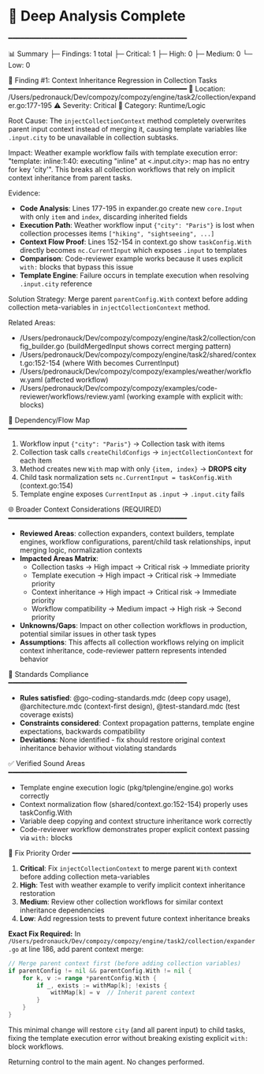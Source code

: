 # 🔎 Deep Analysis Complete

━━━━━━━━━━━━━━━━━━━━━━━━━━━━━━━━━━━━━━━━━━━

📊 Summary
├─ Findings: 1 total
├─ Critical: 1
├─ High: 0
├─ Medium: 0
└─ Low: 0

🧩 Finding #1: Context Inheritance Regression in Collection Tasks
━━━━━━━━━━━━━━━━━━━━━━━━━━━━━━━━━━━━━━━━━━━
📍 Location: /Users/pedronauck/Dev/compozy/compozy/engine/task2/collection/expander.go:177-195
⚠️ Severity: Critical
📂 Category: Runtime/Logic

Root Cause:
The `injectCollectionContext` method completely overwrites parent input context instead of merging it, causing template variables like `.input.city` to be unavailable in collection subtasks.

Impact:
Weather example workflow fails with template execution error: "template: inline:1:40: executing "inline" at <.input.city>: map has no entry for key 'city'". This breaks all collection workflows that rely on implicit context inheritance from parent tasks.

Evidence:

- **Code Analysis**: Lines 177-195 in expander.go create new `core.Input` with only `item` and `index`, discarding inherited fields
- **Execution Path**: Weather workflow input `{"city": "Paris"}` is lost when collection processes items `["hiking", "sightseeing", ...]`
- **Context Flow Proof**: Lines 152-154 in context.go show `taskConfig.With` directly becomes `nc.CurrentInput` which exposes `.input` to templates
- **Comparison**: Code-reviewer example works because it uses explicit `with:` blocks that bypass this issue
- **Template Engine**: Failure occurs in template execution when resolving `.input.city` reference

Solution Strategy:
Merge parent `parentConfig.With` context before adding collection meta-variables in `injectCollectionContext` method.

Related Areas:

- /Users/pedronauck/Dev/compozy/compozy/engine/task2/collection/config_builder.go (buildMergedInput shows correct merging pattern)
- /Users/pedronauck/Dev/compozy/compozy/engine/task2/shared/context.go:152-154 (where With becomes CurrentInput)
- /Users/pedronauck/Dev/compozy/compozy/examples/weather/workflow.yaml (affected workflow)
- /Users/pedronauck/Dev/compozy/compozy/examples/code-reviewer/workflows/review.yaml (working example with explicit with: blocks)

🔗 Dependency/Flow Map
━━━━━━━━━━━━━━━━━━━━━━━━━━━━━━━━━━━━━━━━━━━

1. Workflow input `{"city": "Paris"}` → Collection task with items
2. Collection task calls `createChildConfigs` → `injectCollectionContext` for each item
3. Method creates new `With` map with only `{item, index}` → **DROPS city**
4. Child task normalization sets `nc.CurrentInput = taskConfig.With` (context.go:154)
5. Template engine exposes `CurrentInput` as `.input` → `.input.city` fails

🌐 Broader Context Considerations (REQUIRED)
━━━━━━━━━━━━━━━━━━━━━━━━━━━━━━━━━━━━━━━━━━━

- **Reviewed Areas**: collection expanders, context builders, template engines, workflow configurations, parent/child task relationships, input merging logic, normalization contexts
- **Impacted Areas Matrix**:
  - Collection tasks → High impact → Critical risk → Immediate priority
  - Template execution → High impact → Critical risk → Immediate priority
  - Context inheritance → High impact → Critical risk → Immediate priority
  - Workflow compatibility → Medium impact → High risk → Second priority
- **Unknowns/Gaps**: Impact on other collection workflows in production, potential similar issues in other task types
- **Assumptions**: This affects all collection workflows relying on implicit context inheritance, code-reviewer pattern represents intended behavior

📐 Standards Compliance
━━━━━━━━━━━━━━━━━━━━━━━━━━━━━━━━━━━━━━━━━━━

- **Rules satisfied**: @go-coding-standards.mdc (deep copy usage), @architecture.mdc (context-first design), @test-standard.mdc (test coverage exists)
- **Constraints considered**: Context propagation patterns, template engine expectations, backwards compatibility
- **Deviations**: None identified - fix should restore original context inheritance behavior without violating standards

✅ Verified Sound Areas
━━━━━━━━━━━━━━━━━━━━━━━━━━━━━━━━━━━━━━━━━━━

- Template engine execution logic (pkg/tplengine/engine.go) works correctly
- Context normalization flow (shared/context.go:152-154) properly uses taskConfig.With
- Variable deep copying and context structure inheritance work correctly
- Code-reviewer workflow demonstrates proper explicit context passing via `with:` blocks

🎯 Fix Priority Order
━━━━━━━━━━━━━━━━━━━━━━━━━━━━━━━━━━━━━━━━━━━

1. **Critical**: Fix `injectCollectionContext` to merge parent `With` context before adding collection meta-variables
2. **High**: Test with weather example to verify implicit context inheritance restoration
3. **Medium**: Review other collection workflows for similar context inheritance dependencies
4. **Low**: Add regression tests to prevent future context inheritance breaks

**Exact Fix Required:**
In `/Users/pedronauck/Dev/compozy/compozy/engine/task2/collection/expander.go` at line 186, add parent context merge:

```go
// Merge parent context first (before adding collection variables)
if parentConfig != nil && parentConfig.With != nil {
    for k, v := range *parentConfig.With {
        if _, exists := withMap[k]; !exists {
            withMap[k] = v  // Inherit parent context
        }
    }
}
```

This minimal change will restore `city` (and all parent input) to child tasks, fixing the template execution error without breaking existing explicit `with:` block workflows.

Returning control to the main agent. No changes performed.
